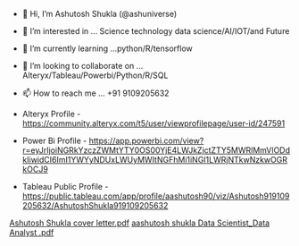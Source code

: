 - 👋 Hi, I’m Ashutosh Shukla (@ashuniverse)
- 👀 I’m interested in ... Science technology data science/AI/IOT/and Future
- 🌱 I’m currently learning ...python/R/tensorflow
- 💞️ I’m looking to collaborate on ... Alteryx/Tableau/Powerbi/Python/R/SQL
- 📫 How to reach me ... +91 9109205632

- Alteryx Profile -        https://community.alteryx.com/t5/user/viewprofilepage/user-id/247591

- Power Bi Profile -       https://app.powerbi.com/view?r=eyJrIjoiNGRkYzczZWMtYTY0OS00YjE4LWJkZjctZTY5MWRlMmVlODdkIiwidCI6ImI1YWYyNDUxLWUyMWItNGFhMi1iNGI1LWRjNTkwNzkwOGRkOCJ9

- Tableau Public Profile - https://public.tableau.com/app/profile/aashutosh90/viz/Ashutosh919109205632/AshutoshShukla919109205632

[Ashutosh Shukla cover letter.pdf](https://github.com/ashuniverse/ashuniverse/files/6829147/Ashutosh.Shukla.cover.letter.pdf)
[aashutosh shukla Data Scientist_Data Analyst .pdf](https://github.com/ashuniverse/ashuniverse/files/6829151/aashutosh.shukla.Data.Scientist_Data.Analyst.pdf)


<!---
ashuniverse/ashuniverse is a ✨ special ✨ repository because its `README.md` (this file) appears on your GitHub profile.
You can click the Preview link to take a look at your changes.
--->

